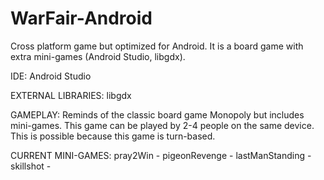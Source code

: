 # WarFair-Android
Cross platform game but optimized for Android. It is a board game with extra mini-games (Android Studio, libgdx).

IDE:
Android Studio

EXTERNAL LIBRARIES:
libgdx

GAMEPLAY:
Reminds of the classic board game Monopoly but includes mini-games. This game can be played by 2-4 people on the same device.
This is possible because this game is turn-based.


CURRENT MINI-GAMES:
pray2Win - 
pigeonRevenge - 
lastManStanding - 
skillshot - 
